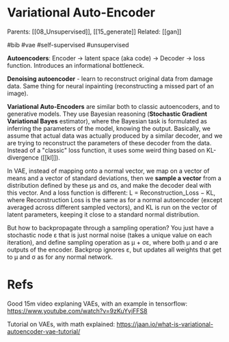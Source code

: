 # Variational Auto-Encoder

Parents: [[08_Unsupervised]], [[15_generate]]
Related: [[gan]]

#bib #vae #self-supervised #unsupervised


**Autoencoders**: Encoder → latent space (aka code) → Decoder → loss function. Introduces an informational bottleneck.

**Denoising autoencoder** - learn to reconstruct original data from damage data. Same thing for neural inpainting (reconstructing a missed part of an image).

**Variational Auto-Encoders** are similar both to classic autoencoders, and to generative models. They use Bayesian reasoning (**Stochastic Gradient Variational Bayes** estimator), where the Bayesian task is formulated as inferring the parameters of the model, knowing the output. Basically, we assume that actual data was actually produced by a similar decoder, and we are trying to reconstruct the parameters of these decoder from the data. Instead of a "classic" loss function, it uses some weird thing based on KL-divergence ([[kl]]).

In VAE, instead of mapping onto a normal vector, we map on a vector of means and a vector of standard deviations, then we **sample a vector** from a distribution defined by these μs and σs, and make the decoder deal with this vector. And a loss function is different: L = Reconstruction_Loss − KL, where Reconstruction Loss is the same as for a normal autoencoder (except averaged across different sampled vectors), and KL is run on the vector of latent parameters, keeping it close to a standard normal distribution.

But how to backpropagate through a sampling operation? You just have a stochastic node ε that is just normal noise (takes a unique value on each iteration), and define sampling operation as μ + σε, where both μ and σ are outputs of the encoder. Backprop ignores ε, but updates all weights that get to μ and σ as for any normal network.

# Refs

Good 15m video explaning VAEs, with an example in tensorflow: https://www.youtube.com/watch?v=9zKuYvjFFS8

Tutorial on VAEs, with math explained: https://jaan.io/what-is-variational-autoencoder-vae-tutorial/
